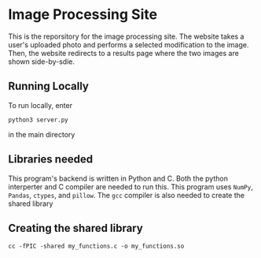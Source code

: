 # Image Processing Site
This is the reporsitory for the image processing site. The website takes a user's uploaded photo and performs a selected modification to the image. Then, the website redirects to a results page where the two images are shown side-by-sdie.
## Running Locally
To run locally, enter
```
python3 server.py
```
in the main directory
## Libraries needed
This program's backend is written in Python and C. Both the python interperter and C compiler are needed to run this.
This program uses `NumPy`, `Pandas`, `ctypes`, and `pillow`.
The `gcc` compiler is also needed to create the shared library

## Creating the shared library
```
cc -fPIC -shared my_functions.c -o my_functions.so
```